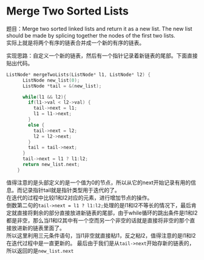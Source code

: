 # Merge Two Sorted Lists
题目：Merge two sorted linked lists and return it as a new list. The new list should be made by splicing together the nodes of the first two lists.
<br>实际上就是将两个有序的链表合并成一个新的有序的链表。

实现思路：自定义一个新的链表，然后有一个指针记录着新链表的尾部。下面直接贴出代码。

```cpp
ListNode* mergeTwoLists(ListNode* l1, ListNode* l2) {
      ListNode new_list(0);
      ListNode *tail = &(new_list);

      while(l1 && l2){
        if(l1->val < l2->val) {
          tail->next = l1;
          l1 = l1->next;
        }
        else {
          tail->next = l2;
          l2 = l2->next;
        }
        tail = tail->next;
      } 
      tail->next = l1 ? l1:l2;
      return new_list.next;
    }
```
值得注意的是头部定义的是一个值为0的节点，所以从它的next开始记录有用的信息。而记录指针tail就是指针类型用于迭代的了。<br>
在迭代的过程中比较l1和l2对应的元素，进行增加节点的操作。<br>
倒数第二句的```tail->next = l1 ? l1:l2;```处理的是l1和l2不等长的情况下，最后肯定就直接将剩余的部分直接放进新链表的尾部，由于while循环的跳出条件是l1和l2都是非空，那么当l1和l2其中有一个空而另一个非空的话就是直接将非空的那个直接放进新的链表里面了。<br>所以这里利用三元条件语句，当l1非空就直接粘l1，反之粘l2，值得注意的是l1和l2在迭代过程中是一直更新的。
最后由于我们是从```tail->next```开始存新的链表的，所以返回的是```new_list.next```
